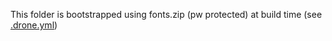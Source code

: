 This folder is bootstrapped using fonts.zip (pw protected) at build time (see [.drone.yml](/.drone.yml))
